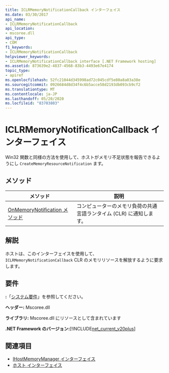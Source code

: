 ```yaml
---
title: ICLRMemoryNotificationCallback インターフェイス
ms.date: 03/30/2017
api_name:
- ICLRMemoryNotificationCallback
api_location:
- mscoree.dll
api_type:
- COM
f1_keywords:
- ICLRMemoryNotificationCallback
helpviewer_keywords:
- ICLRMemoryNotificationCallback interface [.NET Framework hosting]
ms.assetid: 873639e2-4837-4568-83b3-4493e67e4174
topic_type:
- apiref
ms.openlocfilehash: 52fc21044d345998ad72c045cdf5e80a8a03a38e
ms.sourcegitcommit: 0926684d8d34f4c6b5acce58d2193db093cb9cf2
ms.translationtype: MT
ms.contentlocale: ja-JP
ms.lasthandoff: 05/20/2020
ms.locfileid: "83703803"
---
```

# <a name="iclrmemorynotificationcallback-interface"></a>ICLRMemoryNotificationCallback インターフェイス
Win32 関数と同様の方法を使用して、ホストがメモリ不足状態を報告できるようにし `CreateMemoryResourceNotification` ます。  
  
## <a name="methods"></a>メソッド  
  
|メソッド|説明|  
|------------|-----------------|  
|[OnMemoryNotification メソッド](iclrmemorynotificationcallback-onmemorynotification-method.md)|コンピューターのメモリ負荷の共通言語ランタイム (CLR) に通知します。|  
  
## <a name="remarks"></a>解説  
 ホストは、このインターフェイスを使用して、 `ICLRMemoryNotificationCallback` CLR のメモリリソースを解放するように要求します。  
  
## <a name="requirements"></a>要件  
 **:**「[システム要件](../../get-started/system-requirements.md)」を参照してください。  
  
 **ヘッダー:** Mscoree.dll  
  
 **ライブラリ:** Mscoree.dll にリソースとして含まれています  
  
 **.NET Framework のバージョン:**[!INCLUDE[net_current_v20plus](../../../../includes/net-current-v20plus-md.md)]  
  
## <a name="see-also"></a>関連項目

- [IHostMemoryManager インターフェイス](ihostmemorymanager-interface.md)
- [ホスト インターフェイス](hosting-interfaces.md)
